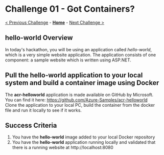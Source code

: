 # Challenge 01 - Got Containers?

[< Previous Challenge](./Challenge-00.md) - **[Home](../README.md)** - [Next Challenge >](./Challenge-02.md)

## hello-world Overview

In today's hackathon, you will be using an application called _hello-world_, which is a very simple website application. The application consists of one component: a sample website which is written using ASP.NET.

## Pull the hello-world application to your local system and build a container image using Docker

The **acr-helloworld** application is made available on GitHub by Microsoft. You can find it here: https://github.com/Azure-Samples/acr-helloworld
Clone the application to your local PC, build the container from the docker file and run it locally to see if it works.

## Success Criteria

1. You have the **hello-world** image added to your local Docker repository
2. You have the **hello-world** application running locally and validated that there is a running website at http://localhost:8080